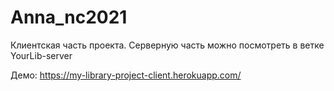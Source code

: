 # Anna_nc2021
Клиентская часть проекта. Серверную часть можно посмотреть в ветке YourLib-server

Демо: https://my-library-project-client.herokuapp.com/
